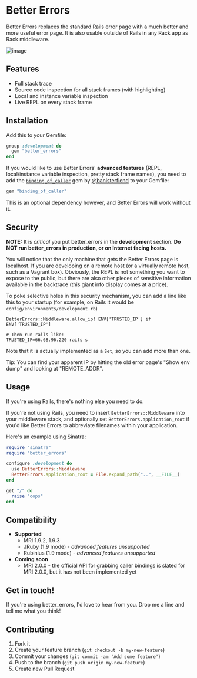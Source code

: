 # Better Errors

Better Errors replaces the standard Rails error page with a much better and more useful error page. It is also usable outside of Rails in any Rack app as Rack middleware.

![image](http://i.imgur.com/zYOXF.png)

## Features

* Full stack trace
* Source code inspection for all stack frames (with highlighting)
* Local and instance variable inspection
* Live REPL on every stack frame

## Installation

Add this to your Gemfile:

```ruby
group :development do
  gem "better_errors"
end
```

If you would like to use Better Errors' **advanced features** (REPL, local/instance variable inspection, pretty stack frame names), you need to add the [`binding_of_caller`](https://github.com/banister/binding_of_caller) gem by [@banisterfiend](http://twitter.com/banisterfiend) to your Gemfile:

```ruby
gem "binding_of_caller"
```

This is an optional dependency however, and Better Errors will work without it.

## Security

**NOTE:** It is *critical* you put better\_errors in the **development** section. **Do NOT run better_errors in production, or on Internet facing hosts.**

You will notice that the only machine that gets the Better Errors page is localhost. If you are developing on a remote host (or a virtually remote host, such as a Vagrant box). Obviously, the REPL is not something you want to expose to the public, but there are also other pieces of sensitive information available in the backtrace (this giant info display comes at a price).

To poke selective holes in this security mechanism, you can add a line like this to your startup (for example, on Rails it would be `config/environments/development.rb`)

    BetterErrors::Middleware.allow_ip! ENV['TRUSTED_IP'] if ENV['TRUSTED_IP']

    # Then run rails like:
    TRUSTED_IP=66.68.96.220 rails s

Note that it is actually implemented as a `Set`, so you can add more than one.

Tip: You can find your apparent IP by hitting the old error page's "Show env dump" and looking at "REMOTE_ADDR".

## Usage

If you're using Rails, there's nothing else you need to do.

If you're not using Rails, you need to insert `BetterErrors::Middleware` into your middleware stack, and optionally set `BetterErrors.application_root` if you'd like Better Errors to abbreviate filenames within your application.

Here's an example using Sinatra:

```ruby
require "sinatra"
require "better_errors"

configure :development do
  use BetterErrors::Middleware
  BetterErrors.application_root = File.expand_path("..", __FILE__)
end

get "/" do
  raise "oops"
end
```

## Compatibility

* **Supported**
  * MRI 1.9.2, 1.9.3
  * JRuby (1.9 mode) - *advanced features unsupported*
  * Rubinius (1.9 mode) - *advanced features unsupported*
* **Coming soon**
  * MRI 2.0.0 - the official API for grabbing caller bindings is slated for MRI 2.0.0, but it has not been implemented yet

## Get in touch!

If you're using better_errors, I'd love to hear from you. Drop me a line and tell me what you think!

## Contributing

1. Fork it
2. Create your feature branch (`git checkout -b my-new-feature`)
3. Commit your changes (`git commit -am 'Add some feature'`)
4. Push to the branch (`git push origin my-new-feature`)
5. Create new Pull Request
